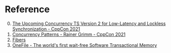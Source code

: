 # Reference

0. [The Upcoming Concurrency TS Version 2 for Low-Latency and Lockless Synchronization - CppCon 2021](https://www.youtube.com/watch?v=ZrQ7dk5OXJU)
0. [Concurrency Patterns - Rainer Grimm - CppCon 2021](https://www.youtube.com/watch?v=A3DQxZCtKqo)
0. [Fibers](https://github.com/wingo/fibers/wiki/Manual)
0. [OneFile - The world's first wait-free Software Transactional Memory](http://concurrencyfreaks.blogspot.com/2019/04/onefile-worlds-first-wait-free-software.html)


